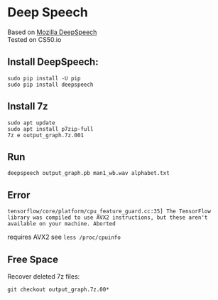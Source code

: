 # Deep Speech

Based on [Mozilla DeepSpeech](https://github.com/mozilla/DeepSpeech)  
Tested on CS50.io

## Install DeepSpeech:

    sudo pip install -U pip
    sudo pip install deepspeech

## Install 7z

    sudo apt update
    sudo apt install p7zip-full
    7z e output_graph.7z.001 
    
## Run

    deepspeech output_graph.pb man1_wb.wav alphabet.txt
    
## Error

`tensorflow/core/platform/cpu_feature_guard.cc:35] The TensorFlow library was compiled to use AVX2 instructions, but these aren't available on your machine.
Aborted`

requires AVX2 see `less /proc/cpuinfo`

## Free Space
Recover deleted 7z files:  

    git checkout output_graph.7z.00*